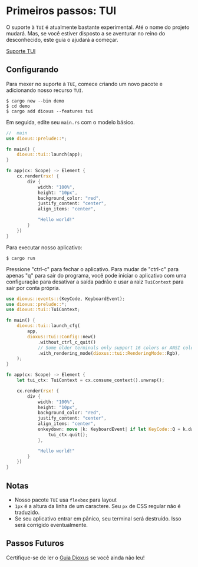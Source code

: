 # Primeiros passos: TUI

O suporte à `TUI` é atualmente bastante experimental. Até o nome do projeto mudará. Mas, se você estiver disposto a se aventurar no reino do desconhecido, este guia o ajudará a começar.

[Suporte TUI](https://github.com/DioxusLabs/rink/raw/master/examples/example.png)

## Configurando

Para mexer no suporte à `TUI`, comece criando um novo pacote e adicionando nosso recurso `TUI`.

```shell
$ cargo new --bin demo
$ cd demo
$ cargo add dioxus --features tui
```

Em seguida, edite seu `main.rs` com o modelo básico.

```rust
//  main
use dioxus::prelude::*;

fn main() {
    dioxus::tui::launch(app);
}

fn app(cx: Scope) -> Element {
    cx.render(rsx! {
        div {
            width: "100%",
            height: "10px",
            background_color: "red",
            justify_content: "center",
            align_items: "center",

            "Hello world!"
        }
    })
}
```

Para executar nosso aplicativo:

```shell
$ cargo run
```

Pressione "ctrl-c" para fechar o aplicativo. Para mudar de "ctrl-c" para apenas "q" para sair do programa, você pode iniciar o aplicativo com uma configuração para desativar a saída padrão e usar a raiz `TuiContext` para sair por conta própria.

```rust
use dioxus::events::{KeyCode, KeyboardEvent};
use dioxus::prelude::*;
use dioxus::tui::TuiContext;

fn main() {
    dioxus::tui::launch_cfg(
        app,
        dioxus::tui::Config::new()
            .without_ctrl_c_quit()
            // Some older terminals only support 16 colors or ANSI colors if your terminal is one of these change this to BaseColors or ANSI
            .with_rendering_mode(dioxus::tui::RenderingMode::Rgb),
    );
}

fn app(cx: Scope) -> Element {
    let tui_ctx: TuiContext = cx.consume_context().unwrap();

    cx.render(rsx! {
        div {
            width: "100%",
            height: "10px",
            background_color: "red",
            justify_content: "center",
            align_items: "center",
            onkeydown: move |k: KeyboardEvent| if let KeyCode::Q = k.data.key_code {
                tui_ctx.quit();
            },

            "Hello world!"
        }
    })
}
```

## Notas

- Nosso pacote `TUI` usa `flexbox` para layout
- `1px` é a altura da linha de um caractere. Seu `px` de CSS regular não é traduzido.
- Se seu aplicativo entrar em pânico, seu terminal será destruído. Isso será corrigido eventualmente.

## Passos Futuros

Certifique-se de ler o [Guia Dioxus](https://dioxuslabs.com/guide) se você ainda não leu!

